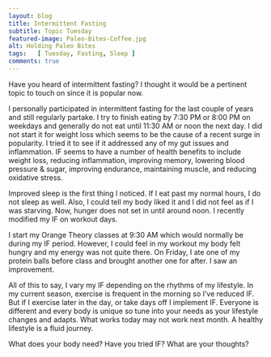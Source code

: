 ```yaml
---
layout: blog
title: Intermittent Fasting
subtitle: Topic Tuesday
featured-image: Paleo-Bites-Coffee.jpg
alt: Holding Paleo Bites
tags:   [ Tuesday, Fasting, Sleep ]
comments: true
---
```

Have you heard of intermittent fasting? I thought it would be a pertinent topic to touch on since it is popular now.

I personally participated in intermittent fasting for the last couple of years and still regularly partake. I try to finish eating by 7:30 PM or 8:00 PM on weekdays and generally do not eat until 11:30 AM or noon the next day. I did not start it for weight loss which seems to be the cause of a recent surge in popularity. I tried it to see if it addressed any of my gut issues and inflammation. IF seems to have a number of health benefits to include weight loss, reducing inflammation, improving memory, lowering blood pressure & sugar, improving endurance, maintaining muscle, and reducing oxidative stress.

Improved sleep is the first thing I noticed. If I eat past my normal hours, I do not sleep as well. Also, I could tell my body liked it and I did not feel as if I was starving. Now, hunger does not set in until around noon. I recently modified my IF on workout days.

I start my Orange Theory classes at 9:30 AM which would normally be during my IF period. However, I could feel in my workout my body felt hungry and my energy was not quite there. On Friday, I ate one of my protein balls before class and brought another one for after. I saw an improvement.

All of this to say, I vary my IF depending on the rhythms of my lifestyle. In my current season, exercise is frequent in the morning so I’ve reduced IF. But if I exercise later in the day, or take days off I implement IF. Everyone is different and every body is unique so tune into your needs as your lifestyle changes and adapts. What works today may not work next month. A healthy lifestyle is a fluid journey.

What does your body need? Have you tried IF? What are your thoughts?
